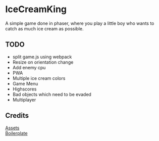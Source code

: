 # IceCreamKing
A simple game done in phaser, where you play a little boy who wants to catch as much ice cream as possible.

## TODO

* split game.js using webpack
* Resize on orientation change
* Add enemy cpu
* PWA
* Multiple ice cream colors
* Game Menu
* Highscores
* Bad objects which need to be evaded
* Multiplayer

## Credits
[Assets](https://opengameart.org/users/buch)    \
[Boilerplate](https://github.com/lean/phaser-es6-webpack)
